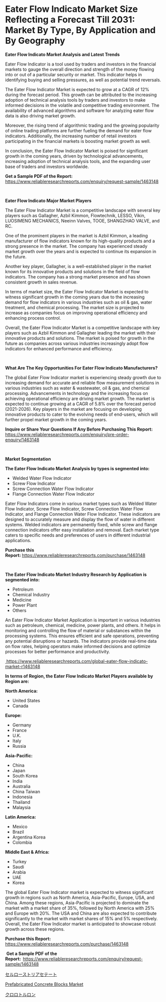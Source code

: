 <p><h1>Eater Flow Indicato Market Size Reflecting a Forecast Till 2031: Market By Type, By Application and By Geography</h1></p><p><strong>Eater Flow Indicato Market Analysis and Latest Trends</strong></p>
<p><p>Eater Flow Indicator is a tool used by traders and investors in the financial markets to gauge the overall direction and strength of the money flowing into or out of a particular security or market. This indicator helps in identifying buying and selling pressures, as well as potential trend reversals.</p><p>The Eater Flow Indicator Market is expected to grow at a CAGR of 12% during the forecast period. This growth can be attributed to the increasing adoption of technical analysis tools by traders and investors to make informed decisions in the volatile and competitive trading environment. The availability of advanced algorithms and software for analyzing eater flow data is also driving market growth.</p><p>Moreover, the rising trend of algorithmic trading and the growing popularity of online trading platforms are further fueling the demand for eater flow indicators. Additionally, the increasing number of retail investors participating in the financial markets is boosting market growth as well.</p><p>In conclusion, the Eater Flow Indicator Market is poised for significant growth in the coming years, driven by technological advancements, increasing adoption of technical analysis tools, and the expanding user base of traders and investors worldwide.</p></p>
<p><strong>Get a Sample PDF of the Report:&nbsp;</strong> <a href="https://www.reliableresearchreports.com/enquiry/request-sample/1463148">https://www.reliableresearchreports.com/enquiry/request-sample/1463148</a></p>
<p>&nbsp;</p>
<p><strong>Eater Flow Indicato Major Market Players</strong></p>
<p><p>The Eater Flow Indicator Market is a competitive landscape with several key players such as Gallagher, Azbil Kimmon, Flowtechnik, LESSO, Vikin, LUOSIMENG MECHANICS, Neeinn Valves, TOOE, SHANGZHAO VALVE, and RC. </p><p>One of the prominent players in the market is Azbil Kimmon, a leading manufacturer of flow indicators known for its high-quality products and a strong presence in the market. The company has experienced steady market growth over the years and is expected to continue its expansion in the future. </p><p>Another key player, Gallagher, is a well-established player in the market known for its innovative products and solutions in the field of flow indicators. The company has a strong market presence and has shown consistent growth in sales revenue. </p><p>In terms of market size, the Eater Flow Indicator Market is expected to witness significant growth in the coming years due to the increasing demand for flow indicators in various industries such as oil & gas, water treatment, and chemical processing. The market size is projected to increase as companies focus on improving operational efficiency and enhancing process control.</p><p>Overall, the Eater Flow Indicator Market is a competitive landscape with key players such as Azbil Kimmon and Gallagher leading the market with their innovative products and solutions. The market is poised for growth in the future as companies across various industries increasingly adopt flow indicators for enhanced performance and efficiency.</p></p>
<p>&nbsp;</p>
<p><strong>What Are The Key Opportunities For Eater Flow Indicato Manufacturers?</strong></p>
<p><p>The global Eater Flow Indicator market is experiencing steady growth due to increasing demand for accurate and reliable flow measurement solutions in various industries such as water & wastewater, oil & gas, and chemical processing. Advancements in technology and the increasing focus on achieving operational efficiency are driving market growth. The market is expected to continue growing at a CAGR of 5.8% over the forecast period (2021-2026). Key players in the market are focusing on developing innovative products to cater to the evolving needs of end-users, which will further propel market growth in the coming years.</p></p>
<p><strong>Inquire or Share Your Questions If Any Before Purchasing This Report:</strong> <a href="https://www.reliableresearchreports.com/enquiry/pre-order-enquiry/1463148">https://www.reliableresearchreports.com/enquiry/pre-order-enquiry/1463148</a></p>
<p>&nbsp;</p>
<p><strong>Market Segmentation</strong></p>
<p><strong>The Eater Flow Indicato Market Analysis by types is segmented into:</strong></p>
<p><ul><li>Welded Water Flow Indicator</li><li>Screw Flow Indicator</li><li>Screw Connection Water Flow Indicator</li><li>Flange Connection Water Flow Indicator</li></ul></p>
<p><p>Eater Flow Indicators come in various market types such as Welded Water Flow Indicator, Screw Flow Indicator, Screw Connection Water Flow Indicator, and Flange Connection Water Flow Indicator. These indicators are designed to accurately measure and display the flow of water in different systems. Welded indicators are permanently fixed, while screw and flange connection indicators offer easy installation and removal. Each market type caters to specific needs and preferences of users in different industrial applications.</p></p>
<p><strong>Purchase this Report:&nbsp;</strong><a href="https://www.reliableresearchreports.com/purchase/1463148">https://www.reliableresearchreports.com/purchase/1463148</a></p>
<p>&nbsp;</p>
<p><strong>The Eater Flow Indicato Market Industry Research by Application is segmented into:</strong></p>
<p><ul><li>Petroleum</li><li>Chemical Industry</li><li>Medicine</li><li>Power Plant</li><li>Others</li></ul></p>
<p><p>An Eater Flow Indicator Market Application is important in various industries such as petroleum, chemical, medicine, power plants, and others. It helps in monitoring and controlling the flow of material or substances within the processing systems. This ensures efficient and safe operations, preventing any potential disruptions or hazards. The indicators provide real-time data on flow rates, helping operators make informed decisions and optimize processes for better performance and productivity.</p></p>
<p><a href="https://www.reliableresearchreports.com/global-eater-flow-indicato-market-r1463148">&nbsp;https://www.reliableresearchreports.com/global-eater-flow-indicato-market-r1463148</a></p>
<p><strong>In terms of Region, the Eater Flow Indicato Market Players available by Region are:</strong></p>
<p>
    <p> <strong> North America: </strong>
        <ul>
            <li>United States</li>
            <li>Canada</li>
        </ul>
        </p> 
    <p> <strong> Europe: </strong>
        <ul>
            <li>Germany</li>
            <li>France</li>
            <li>U.K.</li>
            <li>Italy</li>
            <li>Russia</li>
        </ul>
        </p> 
    <p> <strong> Asia-Pacific: </strong>
        <ul>
            <li>China</li>
            <li>Japan</li>
            <li>South Korea</li>
            <li>India</li>
            <li>Australia</li>
            <li>China Taiwan</li>
            <li>Indonesia</li>
            <li>Thailand</li>
            <li>Malaysia</li>
        </ul>
        </p> 
    <p> <strong> Latin America: </strong>
        <ul>
            <li>Mexico</li>
            <li>Brazil</li>
            <li>Argentina Korea</li>
            <li>Colombia</li>
        </ul>
        </p> 
    <p> <strong> Middle East & Africa: </strong>
        <ul>
            <li>Turkey</li>
            <li>Saudi</li>
            <li>Arabia</li>
            <li>UAE</li>
            <li>Korea</li>
        </ul>
    </p>
    </p>
<p><p>The global Eater Flow Indicator market is expected to witness significant growth in regions such as North America, Asia-Pacific, Europe, USA, and China. Among these regions, Asia-Pacific is projected to dominate the market with a market share of 35%, followed by North America with 25% and Europe with 20%. The USA and China are also expected to contribute significantly to the market with market shares of 15% and 5% respectively. Overall, the Eater Flow Indicator market is anticipated to showcase robust growth across these regions.</p></p>
<p><strong>Purchase this Report: </strong><a href="https://www.reliableresearchreports.com/purchase/1463148">https://www.reliableresearchreports.com/purchase/1463148</a></p>
<p>&nbsp;<strong>Get a Sample PDF of the Report:&nbsp;&nbsp;</strong><a href="https://www.reliableresearchreports.com/enquiry/request-sample/1463148">https://www.reliableresearchreports.com/enquiry/request-sample/1463148</a></p>
<p><strong></strong></p>
<p><p><a href="https://github.com/qwpelcjko9242629/Market-Research-Report-List-1/blob/main/350062241250.md">セルローストリアセテート</a></p><p><a href="https://butternut-bug-553.notion.site/Prefabricated-Concrete-Blocks-Market-Comprehensive-Assessment-by-Type-Application-and-Geography-6aa4cfe4bc5d4bada2e5f374810c54cd">Prefabricated Concrete Blocks Market</a></p><p><a href="https://github.com/gfggqjbfys368009/Market-Research-Report-List-1/blob/main/273987841251.md">クロロトルロン</a></p></p>